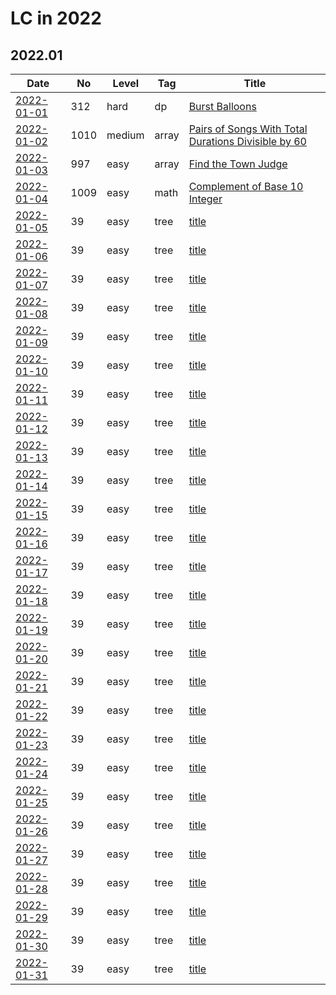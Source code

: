 # LC in 2022

## 2022.01

| Date                   | No   | Level  | Tag   | Title                                                                                                                                     |
| ---------------------- | ---- | ------ | ----- | ----------------------------------------------------------------------------------------------------------------------------------------- |
| [2022-01-01](01/01.md) | 312  | hard   | dp    | [Burst Balloons](https://leetcode.com/problems/burst-balloons/)                                                                           |
| [2022-01-02](01/02.md) | 1010 | medium | array | [Pairs of Songs With Total Durations Divisible by 60](https://leetcode.com/problems/pairs-of-songs-with-total-durations-divisible-by-60/) |
| [2022-01-03](01/03.md) | 997  | easy   | array | [Find the Town Judge](https://leetcode.com/problems/find-the-town-judge/)                                                                 |
| [2022-01-04](01/04.md) | 1009 | easy   | math  | [Complement of Base 10 Integer](https://leetcode.com/problems/complement-of-base-10-integer/)                                             |
| [2022-01-05](01/05.md) | 39   | easy   | tree  | [title](url)                                                                                                                              |
| [2022-01-06](01/06.md) | 39   | easy   | tree  | [title](url)                                                                                                                              |
| [2022-01-07](01/07.md) | 39   | easy   | tree  | [title](url)                                                                                                                              |
| [2022-01-08](01/08.md) | 39   | easy   | tree  | [title](url)                                                                                                                              |
| [2022-01-09](01/09.md) | 39   | easy   | tree  | [title](url)                                                                                                                              |
| [2022-01-10](01/10.md) | 39   | easy   | tree  | [title](url)                                                                                                                              |
| [2022-01-11](01/11.md) | 39   | easy   | tree  | [title](url)                                                                                                                              |
| [2022-01-12](01/12.md) | 39   | easy   | tree  | [title](url)                                                                                                                              |
| [2022-01-13](01/13.md) | 39   | easy   | tree  | [title](url)                                                                                                                              |
| [2022-01-14](01/14.md) | 39   | easy   | tree  | [title](url)                                                                                                                              |
| [2022-01-15](01/15.md) | 39   | easy   | tree  | [title](url)                                                                                                                              |
| [2022-01-16](01/16.md) | 39   | easy   | tree  | [title](url)                                                                                                                              |
| [2022-01-17](01/17.md) | 39   | easy   | tree  | [title](url)                                                                                                                              |
| [2022-01-18](01/18.md) | 39   | easy   | tree  | [title](url)                                                                                                                              |
| [2022-01-19](01/19.md) | 39   | easy   | tree  | [title](url)                                                                                                                              |
| [2022-01-20](01/20.md) | 39   | easy   | tree  | [title](url)                                                                                                                              |
| [2022-01-21](01/21.md) | 39   | easy   | tree  | [title](url)                                                                                                                              |
| [2022-01-22](01/22.md) | 39   | easy   | tree  | [title](url)                                                                                                                              |
| [2022-01-23](01/23.md) | 39   | easy   | tree  | [title](url)                                                                                                                              |
| [2022-01-24](01/24.md) | 39   | easy   | tree  | [title](url)                                                                                                                              |
| [2022-01-25](01/25.md) | 39   | easy   | tree  | [title](url)                                                                                                                              |
| [2022-01-26](01/26.md) | 39   | easy   | tree  | [title](url)                                                                                                                              |
| [2022-01-27](01/27.md) | 39   | easy   | tree  | [title](url)                                                                                                                              |
| [2022-01-28](01/28.md) | 39   | easy   | tree  | [title](url)                                                                                                                              |
| [2022-01-29](01/29.md) | 39   | easy   | tree  | [title](url)                                                                                                                              |
| [2022-01-30](01/30.md) | 39   | easy   | tree  | [title](url)                                                                                                                              |
| [2022-01-31](01/31.md) | 39   | easy   | tree  | [title](url)                                                                                                                              |
